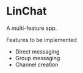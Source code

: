# LinChat

A multi-feature app.


Features to be implemented
- Direct messaging
- Group messaging
- Channel creation

